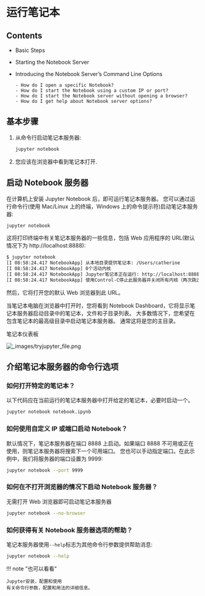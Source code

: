 # 运行笔记本

## Contents

- Basic Steps
- Starting the Notebook Server
- Introducing the Notebook Server’s Command Line Options

      - How do I open a specific Notebook?
      - How do I start the Notebook using a custom IP or port?
      - How do I start the Notebook server without opening a browser?
      - How do I get help about Notebook server options?

## 基本步骤

1.  从命令行启动笔记本服务器:

    ```sh
    jupyter notebook
    ```

2.  您应该在浏览器中看到笔记本打开.

## 启动 Notebook 服务器

在计算机上安装 Jupyter Notebook 后，即可运行笔记本服务器。
您可以通过运行命令行(使用 Mac/Linux 上的终端，Windows 上的命令提示符)启动笔记本服务器:

```sh
jupyter notebook
```

这将打印终端中有关笔记本服务器的一些信息，包括 Web 应用程序的 URL(默认情况下为 http://localhost:8888):

```sh
$ jupyter notebook
[I 08:58:24.417 NotebookApp] 从本地目录提供笔记本: /Users/catherine
[I 08:58:24.417 NotebookApp] 0个活动内核
[I 08:58:24.417 NotebookApp] Jupyter笔记本正在运行: http://localhost:8888/
[I 08:58:24.417 NotebookApp] 使用Control-C停止此服务器并关闭所有内核（两次跳过确认）.
```

然后，它将打开您的默认 Web 浏览器到此 URL。

当笔记本电脑在浏览器中打开时，您将看到 Notebook Dashboard，它将显示笔记本服务器启动目录中的笔记本，文件和子目录列表。
大多数情况下，您希望在包含笔记本的最高级目录中启动笔记本服务器。
通常这将是您的主目录。

笔记本仪表板

![_images/tryjupyter_file.png](https://jupyter.readthedocs.io/en/latest/_images/tryjupyter_file.png)

## 介绍笔记本服务器的命令行选项

### 如何打开特定的笔记本？

以下代码应在当前运行的笔记本服务器中打开给定的笔记本，必要时启动一个。

```sh
jupyter notebook notebook.ipynb
```

### 如何使用自定义 IP 或端口启动 Notebook？

默认情况下，笔记本服务器在端口 8888 上启动。如果端口 8888 不可用或正在使用，则笔记本服务器将搜索下一个可用端口。
您也可以手动指定端口。在此示例中，我们将服务器的端口设置为 9999:

```sh
jupyter notebook --port 9999
```

### 如何在不打开浏览器的情况下启动 Notebook 服务器？

无需打开 Web 浏览器即可启动笔记本服务器

```sh
jupyter notebook --no-browser
```

### 如何获得有关 Notebook 服务器选项的帮助？

笔记本服务器使用`--help`标志为其他命令行参数提供帮助消息:

```sh
jupyter notebook --help
```

!!! note "也可以看看"

    Jupyter安装，配置和使用
    有关命令行参数，配置和用法的详细信息。
